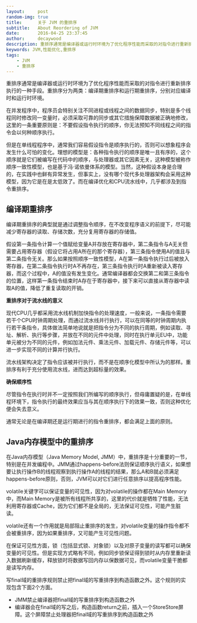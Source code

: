 ```yaml
---
layout:     post
random-img: true
title:      关于 JVM 的重排序
subtitle:   About Reordering of JVM
date:       2016-04-25 23:37:45
author:     decaywood
description: 重排序通常是编译器或运行时环境为了优化程序性能而采取的对指令进行重新排序执行的一种手段
keywords: JVM,性能优化,重排序
tags:
    - JVM
    - 重排序
---
```


重排序通常是编译器或运行时环境为了优化程序性能而采取的对指令进行重新排序执行的一种手段。重排序分为两类：编译期重排序和运行期重排序，分别对应编译时和运行时环境。

在并发程序中，程序员会特别关注不同进程或线程之间的数据同步，特别是多个线程同时修改同一变量时，必须采取可靠的同步或其它措施保障数据被正确地修改，这里的一条重要原则是：不要假设指令执行的顺序，你无法预知不同线程之间的指令会以何种顺序执行。

但是在单线程程序中，通常我们容易假设指令是顺序执行的，否则可以想象程序会发生什么可怕的变化。理想的模型是：各种指令执行的顺序是唯一且有序的，这个顺序就是它们被编写在代码中的顺序，与处理器或其它因素无关，这种模型被称作顺序一致性模型，也是基于冯·诺依曼体系的模型。当然，这种假设本身是合理的，在实践中也鲜有异常发生，但事实上，没有哪个现代多处理器架构会采用这种模型，因为它是在是太低效了。而在编译优化和CPU流水线中，几乎都涉及到指令重排序。

## 编译期重排序

编译期重排序的典型就是通过调整指令顺序，在不改变程序语义的前提下，尽可能减少寄存器的读取、存储次数，充分复用寄存器的存储值。

假设第一条指令计算一个值赋给变量A并存放在寄存器中，第二条指令与A无关但需要占用寄存器（假设它将占用A所在的那个寄存器），第三条指令使用A的值且与第二条指令无关。那么如果按照顺序一致性模型，A在第一条指令执行过后被放入寄存器，在第二条指令执行时A不再存在，第三条指令执行时A重新被读入寄存器，而这个过程中，A的值没有发生变化。通常编译器都会交换第二和第三条指令的位置，这样第一条指令结束时A存在于寄存器中，接下来可以直接从寄存器中读取A的值，降低了重复读取的开销。

**重排序对于流水线的意义**

现代CPU几乎都采用流水线机制加快指令的处理速度，一般来说，一条指令需要若干个CPU时钟周期处理，而通过流水线并行执行，可以在同等的时钟周期内执行若干条指令，具体做法简单地说就是把指令分为不同的执行周期，例如读取、寻址、解析、执行等步骤，并放在不同的元件中处理，同时在执行单元EU中，功能单元被分为不同的元件，例如加法元件、乘法元件、加载元件、存储元件等，可以进一步实现不同的计算并行执行。

流水线架构决定了指令应该被并行执行，而不是在顺序化模型中所认为的那样。重排序有利于充分使用流水线，进而达到超标量的效果。

**确保顺序性**

尽管指令在执行时并不一定按照我们所编写的顺序执行，但毋庸置疑的是，在单线程环境下，指令执行的最终效果应当与其在顺序执行下的效果一致，否则这种优化便会失去意义。

通常无论是在编译期还是运行期进行的指令重排序，都会满足上面的原则。

## Java内存模型中的重排序

在Java内存模型（Java Memory Model, JMM）中，重排序是十分重要的一节，特别是在并发编程中。JMM通过happens-before法则保证顺序执行语义，如果想要让执行操作B的线程观察到执行操作A的线程的结果，那么A和B就必须满足happens-before原则，否则，JVM可以对它们进行任意排序以提高程序性能。

volatile关键字可以保证变量的可见性，因为对volatile的操作都在Main Memory中，而Main Memory是被所有线程所共享的，这里的代价就是牺牲了性能，无法利用寄存器或Cache，因为它们都不是全局的，无法保证可见性，可能产生脏读。

volatile还有一个作用就是局部阻止重排序的发生，对volatile变量的操作指令都不会被重排序，因为如果重排序，又可能产生可见性问题。

在保证可见性方面，锁（包括显式锁、对象锁）以及对原子变量的读写都可以确保变量的可见性。但是实现方式略有不同，例如同步锁保证得到锁时从内存里重新读入数据刷新缓存，释放锁时将数据写回内存以保数据可见，而volatile变量干脆都是读写内存。

写final域的重排序规则禁止把final域的写重排序到构造函数之外。这个规则的实现包含下面2个方面。

* JMM禁止编译器把final域的写重排序到构造函数之外
* 编译器会在final域的写之后，构造函数return之前，插入一个StoreStore屏障。这个屏障禁止处理器把final域的写重排序到构造函数之外